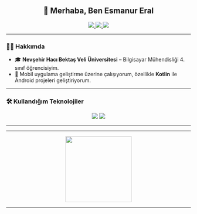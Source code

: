 ## <div align="center">👋 Merhaba, Ben Esmanur Eral</div>  

<div align="center">
<a href="https://github.com/esmanureral" target="_blank">
<img src="https://img.shields.io/badge/GitHub-%2324292e.svg?style=for-the-badge&logo=github&logoColor=white" />
</a>
<a href="https://linkedin.com/in/esmanur-eral-a98524251" target="_blank">
<img src="https://img.shields.io/badge/LinkedIn-%230077B5.svg?style=for-the-badge&logo=linkedin&logoColor=white" />
</a>
<a href="mailto:esmanur2eral@gmail.com" target="_blank">
<img src="https://img.shields.io/badge/Email-%23D14836.svg?style=for-the-badge&logo=gmail&logoColor=white" />
</a>
</div>  

---

### 👩‍💻 Hakkımda  

- 🎓 **Nevşehir Hacı Bektaş Veli Üniversitesi** – Bilgisayar Mühendisliği 4. sınıf öğrencisiyim.  
- 📱 Mobil uygulama geliştirme üzerine çalışıyorum, özellikle **Kotlin** ile Android projeleri geliştiriyorum.  
---

### 🛠️ Kullandığım Teknolojiler  

<div align="center">
  
<img src="https://img.shields.io/badge/Kotlin-7F52FF?style=for-the-badge&logo=kotlin&logoColor=white" />
<img src="https://img.shields.io/badge/Android%20Studio-3DDC84?style=for-the-badge&logo=android-studio&logoColor=white" />
</div>  

---



---
<div align="center">
<img src="https://github-readme-stats.vercel.app/api/top-langs/?username=esmanureral&layout=compact&theme=radical" height="180px"/>
</div>  

---

</div>

